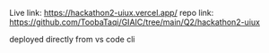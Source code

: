 Live link: https://hackathon2-uiux.vercel.app/
repo link: https://github.com/ToobaTaqi/GIAIC/tree/main/Q2/hackathon2-uiux


deployed directly from vs code cli